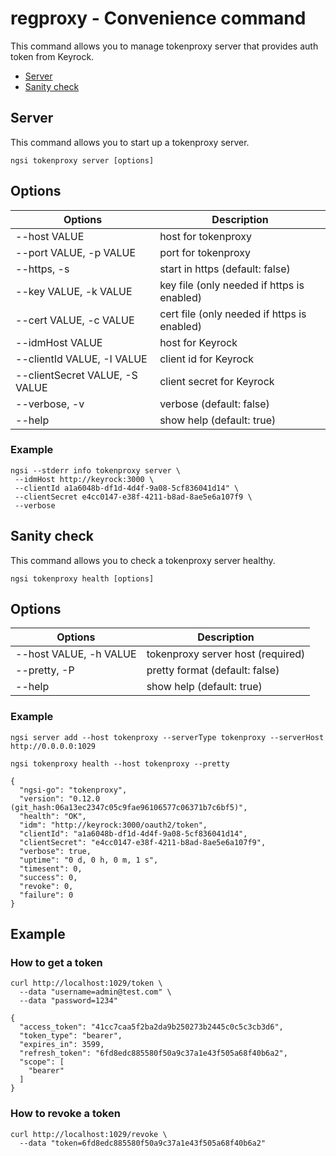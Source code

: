 # regproxy - Convenience command

This command allows you to manage tokenproxy server that provides auth token from Keyrock.

-   [Server](#server)
-   [Sanity check](#sanity-check)

<a name="server"></a>

## Server

This command allows you to start up a tokenproxy server.

```console
ngsi tokenproxy server [options]
```

## Options

| Options                        | Description                                 |
| ------------------------------ | ------------------------------------------- |
| --host VALUE                   | host for tokenproxy                         |
| --port VALUE, -p VALUE         | port for tokenproxy                         |
| --https, -s                    | start in https (default: false)             |
| --key VALUE, -k VALUE          | key file (only needed if https is enabled)  |
| --cert VALUE, -c VALUE         | cert file (only needed if https is enabled) |
| --idmHost VALUE                | host for Keyrock                            |
| --clientId VALUE, -I VALUE     | client id for Keyrock                       |
| --clientSecret VALUE, -S VALUE | client secret for Keyrock                   |
| --verbose, -v                  | verbose (default: false)                    |
| --help                         | show help (default: true)                   |

### Example

```console
ngsi --stderr info tokenproxy server \
 --idmHost http://keyrock:3000 \
 --clientId a1a6048b-df1d-4d4f-9a08-5cf836041d14" \
 --clientSecret e4cc0147-e38f-4211-b8ad-8ae5e6a107f9 \
 --verbose
```

<a name="sanity-check"></a>

## Sanity check

This command allows you to check a tokenproxy server healthy.

```console
ngsi tokenproxy health [options]
```

## Options

| Options                | Description                       |
| ---------------------- | --------------------------------- |
| --host VALUE, -h VALUE | tokenproxy server host (required) |
| --pretty, -P           | pretty format (default: false)    |
| --help                 | show help (default: true)         |

### Example

```
ngsi server add --host tokenproxy --serverType tokenproxy --serverHost http://0.0.0.0:1029
```

```
ngsi tokenproxy health --host tokenproxy --pretty
```

```
{
  "ngsi-go": "tokenproxy",
  "version": "0.12.0 (git_hash:06a13ec2347c05c9fae96106577c06371b7c6bf5)",
  "health": "OK",
  "idm": "http://keyrock:3000/oauth2/token",
  "clientId": "a1a6048b-df1d-4d4f-9a08-5cf836041d14",
  "clientSecret": "e4cc0147-e38f-4211-b8ad-8ae5e6a107f9",
  "verbose": true,
  "uptime": "0 d, 0 h, 0 m, 1 s",
  "timesent": 0,
  "success": 0,
  "revoke": 0,
  "failure": 0
}
```

<a name="example"></a>

## Example

### How to get a token

```
curl http://localhost:1029/token \
  --data "username=admin@test.com" \
  --data "password=1234"
```

```
{
  "access_token": "41cc7caa5f2ba2da9b250273b2445c0c5c3cb3d6",
  "token_type": "bearer",
  "expires_in": 3599,
  "refresh_token": "6fd8edc885580f50a9c37a1e43f505a68f40b6a2",
  "scope": [
    "bearer"
  ]
}
```

### How to revoke a token

```
curl http://localhost:1029/revoke \
  --data "token=6fd8edc885580f50a9c37a1e43f505a68f40b6a2"
```

